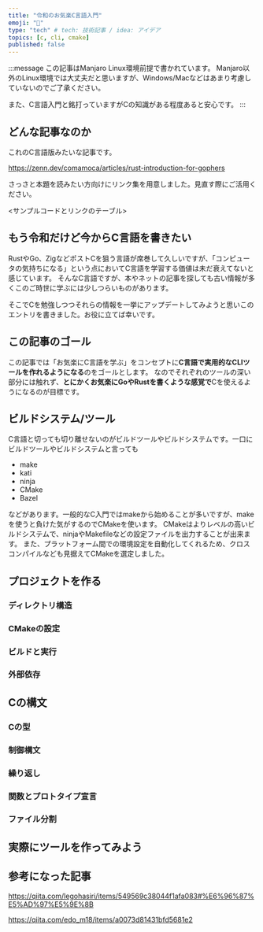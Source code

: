 ```yaml
---
title: "令和のお気楽C言語入門"
emoji: "🦊"
type: "tech" # tech: 技術記事 / idea: アイデア
topics: [c, cli, cmake]
published: false
---
```


:::message
この記事はManjaro Linux環境前提で書かれています。
Manjaro以外のLinux環境では大丈夫だと思いますが、Windows/Macなどはあまり考慮していないのでご了承ください。

また、C言語入門と銘打っていますがCの知識がある程度あると安心です。
:::

## どんな記事なのか

これのC言語版みたいな記事です。

https://zenn.dev/comamoca/articles/rust-introduction-for-gophers

さっさと本題を読みたい方向けにリンク集を用意しました。見直す際にご活用ください。

<サンプルコードとリンクのテーブル>


## もう令和だけど今からC言語を書きたい

RustやGo、ZigなどポストCを狙う言語が席巻して久しいですが、「コンピュータの気持ちになる」という点においてC言語を学習する価値は未だ衰えてないと感じています。
そんなC言語ですが、本やネットの記事を探しても古い情報が多くこのご時世に学ぶには少しつらいものがあります。

そこでCを勉強しつつそれらの情報を一挙にアップデートしてみようと思いこのエントリを書きました。お役に立てば幸いです。

## この記事のゴール

この記事では「お気楽にC言語を学ぶ」をコンセプトに**C言語で実用的なCLIツールを作れるようになる**のをゴールとします。
なのでそれぞれのツールの深い部分には触れず、**とにかくお気楽にGoやRustを書くような感覚で**Cを使えるようになるのが目標です。

## ビルドシステム/ツール

C言語と切っても切り離せないのがビルドツールやビルドシステムです。一口にビルドツールやビルドシステムと言っても

- make
- kati
- ninja
- CMake
- Bazel

などがあります。一般的なC入門ではmakeから始めることが多いですが、makeを使うと負けた気がするのでCMakeを使います。
CMakeはよりレベルの高いビルドシステムで、ninjaやMakefileなどの設定ファイルを出力することが出来ます。
また、プラットフォーム間での環境設定を自動化してくれるため、クロスコンパイルなども見据えてCMakeを選定しました。

## プロジェクトを作る


### ディレクトリ構造

### CMakeの設定

### ビルドと実行

### 外部依存

## Cの構文

### Cの型

### 制御構文

### 繰り返し

### 関数とプロトタイプ宣言

### ファイル分割

## 実際にツールを作ってみよう

## 参考になった記事

https://qiita.com/legohasiri/items/549569c38044f1afa083#%E6%96%87%E5%AD%97%E5%9E%8B

https://qiita.com/edo_m18/items/a0073d81431bfd5681e2


